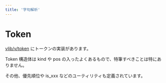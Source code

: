 ```yaml
---
title: '字句解析'
---
```


# Token

[vlib/v/token](https://github.com/vlang/v/blob/weekly.2020.49.5/vlib/v/token/token.v) にトークンの実装があります。

Token 構造体は kind や pos の入ったよくあるもので、特筆すべきことは特にありません。

その他、優先順位や is_xxx などのユーティリティも定義されています。
